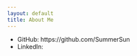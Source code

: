 ```yaml
---
layout: default
title: About Me
---
```

<ul>
<li>GitHub: https://github.com/SummerSun</li>
<li>LinkedIn: </li>
</ul>

